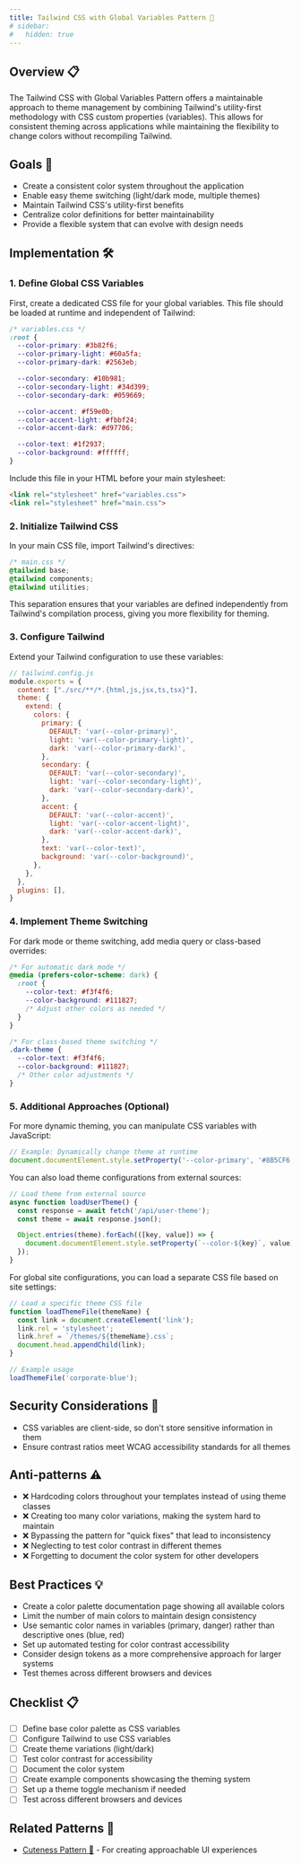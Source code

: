 ```yaml
---
title: Tailwind CSS with Global Variables Pattern 🎨
# sidebar:
#   hidden: true
---
```

## Overview 📋
The Tailwind CSS with Global Variables Pattern offers a maintainable approach to theme management by combining Tailwind's utility-first methodology with CSS custom properties (variables). This allows for consistent theming across applications while maintaining the flexibility to change colors without recompiling Tailwind.

## Goals 🎯
- Create a consistent color system throughout the application
- Enable easy theme switching (light/dark mode, multiple themes)
- Maintain Tailwind CSS's utility-first benefits
- Centralize color definitions for better maintainability
- Provide a flexible system that can evolve with design needs

## Implementation 🛠️

### 1. Define Global CSS Variables

First, create a dedicated CSS file for your global variables. This file should be loaded at runtime and independent of Tailwind:

```css
/* variables.css */
:root {
  --color-primary: #3b82f6;
  --color-primary-light: #60a5fa;
  --color-primary-dark: #2563eb;

  --color-secondary: #10b981;
  --color-secondary-light: #34d399;
  --color-secondary-dark: #059669;

  --color-accent: #f59e0b;
  --color-accent-light: #fbbf24;
  --color-accent-dark: #d97706;

  --color-text: #1f2937;
  --color-background: #ffffff;
}
```

Include this file in your HTML before your main stylesheet:

```html
<link rel="stylesheet" href="variables.css">
<link rel="stylesheet" href="main.css">
```

### 2. Initialize Tailwind CSS

In your main CSS file, import Tailwind's directives:

```css
/* main.css */
@tailwind base;
@tailwind components;
@tailwind utilities;
```

This separation ensures that your variables are defined independently from Tailwind's compilation process, giving you more flexibility for theming.

### 3. Configure Tailwind

Extend your Tailwind configuration to use these variables:

```javascript
// tailwind.config.js
module.exports = {
  content: ["./src/**/*.{html,js,jsx,ts,tsx}"],
  theme: {
    extend: {
      colors: {
        primary: {
          DEFAULT: 'var(--color-primary)',
          light: 'var(--color-primary-light)',
          dark: 'var(--color-primary-dark)',
        },
        secondary: {
          DEFAULT: 'var(--color-secondary)',
          light: 'var(--color-secondary-light)',
          dark: 'var(--color-secondary-dark)',
        },
        accent: {
          DEFAULT: 'var(--color-accent)',
          light: 'var(--color-accent-light)',
          dark: 'var(--color-accent-dark)',
        },
        text: 'var(--color-text)',
        background: 'var(--color-background)',
      },
    },
  },
  plugins: [],
}
```

### 4. Implement Theme Switching

For dark mode or theme switching, add media query or class-based overrides:

```css
/* For automatic dark mode */
@media (prefers-color-scheme: dark) {
  :root {
    --color-text: #f3f4f6;
    --color-background: #111827;
    /* Adjust other colors as needed */
  }
}

/* For class-based theme switching */
.dark-theme {
  --color-text: #f3f4f6;
  --color-background: #111827;
  /* Other color adjustments */
}
```

### 5. Additional Approaches (Optional)

For more dynamic theming, you can manipulate CSS variables with JavaScript:

```javascript
// Example: Dynamically change theme at runtime
document.documentElement.style.setProperty('--color-primary', '#8B5CF6');
```

You can also load theme configurations from external sources:

```javascript
// Load theme from external source
async function loadUserTheme() {
  const response = await fetch('/api/user-theme');
  const theme = await response.json();

  Object.entries(theme).forEach(([key, value]) => {
    document.documentElement.style.setProperty(`--color-${key}`, value);
  });
}
```

For global site configurations, you can load a separate CSS file based on site settings:

```javascript
// Load a specific theme CSS file
function loadThemeFile(themeName) {
  const link = document.createElement('link');
  link.rel = 'stylesheet';
  link.href = `/themes/${themeName}.css`;
  document.head.appendChild(link);
}

// Example usage
loadThemeFile('corporate-blue');
```

## Security Considerations 🔐
- CSS variables are client-side, so don't store sensitive information in them
- Ensure contrast ratios meet WCAG accessibility standards for all themes

## Anti-patterns ⚠️
- ❌ Hardcoding colors throughout your templates instead of using theme classes
- ❌ Creating too many color variations, making the system hard to maintain
- ❌ Bypassing the pattern for "quick fixes" that lead to inconsistency
- ❌ Neglecting to test color contrast in different themes
- ❌ Forgetting to document the color system for other developers

## Best Practices 💡
- Create a color palette documentation page showing all available colors
- Limit the number of main colors to maintain design consistency
- Use semantic color names in variables (primary, danger) rather than descriptive ones (blue, red)
- Set up automated testing for color contrast accessibility
- Consider design tokens as a more comprehensive approach for larger systems
- Test themes across different browsers and devices

## Checklist 📋
- [ ] Define base color palette as CSS variables
- [ ] Configure Tailwind to use CSS variables
- [ ] Create theme variations (light/dark)
- [ ] Test color contrast for accessibility
- [ ] Document the color system
- [ ] Create example components showcasing the theming system
- [ ] Set up a theme toggle mechanism if needed
- [ ] Test across different browsers and devices

## Related Patterns 🔗
- [Cuteness Pattern 🌸](../practice/cuteness.md) - For creating approachable UI experiences